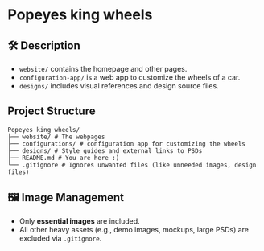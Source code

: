 # Popeyes king wheels

## 🛠️ Description

- `website/` contains the homepage and other pages.
- `configuration-app/` is a web app to customize the wheels of a car.
- `designs/` includes visual references and design source files.

## Project Structure

```
Popeyes king wheels/
├── website/ # The webpages
├── configurations/ # configuration app for customizing the wheels
├── designs/ # Style guides and external links to PSDs
├── README.md # You are here :)
└── .gitignore # Ignores unwanted files (like unneeded images, design files)
```

## 🖼️ Image Management

- Only **essential images** are included.
- All other heavy assets (e.g., demo images, mockups, large PSDs) are excluded via `.gitignore`.


